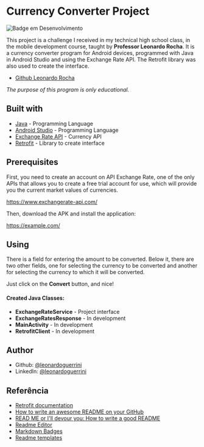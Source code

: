# Currency Converter Project
![Badge em Desenvolvimento](http://img.shields.io/static/v1?label=STATUS&message=EM%20DESENVOLVIMENTO&color=GREEN&style=for-the-badge)

This project is a challenge I received in my technical high school class, in the mobile development course, taught by **Professor Leonardo Rocha**. It is a currency converter program for Android devices, programmed with Java in Android Studio and using the Exchange Rate API. The Retrofit library was also used to create the interface.

- [Github Leonardo Rocha](https://www.github.com/leonardossrocha)


*The purpose of this program is only educational.*


## Built with

- [Java](https://www.java.com/pt-BR/) - Programming Language
- [Android Studio](https://developer.android.com/studio?hl=pt-br) - Programming Language
- [Exchange Rate API](https://www.exchangerate-api.com/) - Currency API
- [Retrofit](https://square.github.io/retrofit/) - Library to create interface


## Prerequisites

First, you need to create an account on API Exchange Rate, one of the only APIs that allows you to create a free trial account for use, which will provide you the current market values of currencies.

https://www.exchangerate-api.com/

Then, download the APK and install the application:

https://example.com/
## Using

There is a field for entering the amount to be converted. Below it, there are two other fields, one for selecting the currency to be converted and another for selecting the currency to which it will be converted.

Just click on the **Convert** button, and nice!

#### Created Java Classes:

-  **ExchangeRateService** - Project interface
- **ExchangeRatesResponse** - In development
- **MainActivity** - In development
- **RetrofitClient** - In development
## Author

- Github: [@leonardoguerrini](https://www.github.com/leonardoguerrini)
- LinkedIn: [@leonardoguerrini](https://www.linkedin.com/in/leoguerrini)

## Referência

 - [Retrofit documentation](https://square.github.io/retrofit/)
 - [How to write an awesome README on your GitHub](https://www.alura.com.br/artigos/escrever-bom-readme?)
 - [READ ME or I'll devour you: How to write a good README](https://dev.to/github/leia-me-ou-te-devoro-como-escrever-um-bom-readme-5hl4)
 - [Readme Editor](https://readme.so/pt/)
 - [Markdown Badges](https://github.com/Ileriayo/markdown-badges)
 - [Readme templates](https://github.com/iuricode/readme-template)
